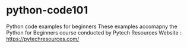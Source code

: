 # python-code101
Python code examples for beginners
These examples accomapny the Python for Beginners course conducted by Pytech Resources
Website : https://pytechresources.com/
